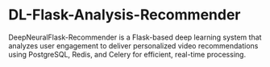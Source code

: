 # DL-Flask-Analysis-Recommender
DeepNeuralFlask-Recommender is a Flask-based deep learning system that analyzes user engagement to deliver personalized video recommendations using PostgreSQL, Redis, and Celery for efficient, real-time processing.
